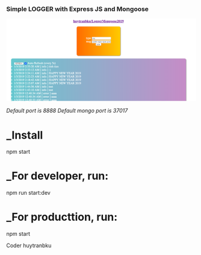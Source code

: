 ### Simple LOGGER with Express JS and Mongoose ###

![Screenshot](screenshot.png)

*Default port is 8888*
*Default mongo port is 37017*

_Install
=======
npm start

_For developer, run:
=======
npm run start:dev

_For producttion, run:
=======
npm start

Coder huytranbku